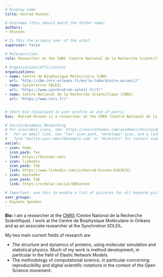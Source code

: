 ```yaml
---
# Display name
title: Konrad Hinsen

# Username (this should match the folder name)
authors:
- khinsen

# Is this the primary user of the site?
superuser: false

# Role/position
role: Researcher at the CNRS (Centre National de la Recherche Scientifique).

# Organizations/Affiliations
organizations:
- name: Centre de Biophysique Moléculaire (CBM)
  url: "http://cbm.cnrs-orleans.fr/en/le-laboratoire-accueil/"
- name: Synchrotron SOLEIL
  url: "https://www.synchrotron-soleil.fr/fr"
- name: Centre National de la Recherche Scientifique (CNRS)
  url: "https://www.cnrs.fr/"


# Short bio (displayed in user profile at end of posts)
bio:  Konrad Hinsen is a researcher at the CNRS (Centre National de la Recherche Scientifique). He works at the Centre de Biophysique Moléculaire in Orléans and as an associate researcher at the Synchrotron SOLEIL.

# Social/Academic Networking
# For available icons, see: https://sourcethemes.com/academic/docs/widgets/#icons
#   For an email link, use "fas" icon pack, "envelope" icon, and a link in the
#   form "mailto:your-email@example.com" or "#contact" for contact widget.
social:
- icon: home
  icon_pack: fas
  link: https://khinsen.net/
- icon: linkedin
  icon_pack: fab
  link: https://www.linkedin.com/in/konrad-hinsen-61b3b72/
- icon: mastodon
  icon_pack: fab
  link: https://scholar.social/@khinsen

# Important: use this to enable a list of pictures for all keynote pictures on the keynote speaker page.
user_groups:
- Keynote Speaker
---
```

<!--
**Title:** TBD.

**Abstract:** TBD.
-->

**Bio:** I am a researcher at the [CNRS](https://www.cnrs.fr/) (Centre National de la Recherche Scientifique). I work at the Centre de Biophysique Moléculaire in Orléans and as an associate researcher at the Synchrotron SOLEIL.   

My two main current fields of research are  

- The structure and dynamics of proteins, using molecular simulation and statistical physics. Much of my work is method development, in particular in the field of Elastic Network Models.  
- The methodology of computational science, in particular concerning reproducibility and digital scientific notations in the context of the Open Science movement.  